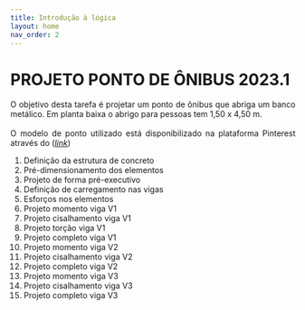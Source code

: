```yaml
---
title: Introdução à lógica
layout: home
nav_order: 2
---
```


<h1><b>PROJETO PONTO DE ÔNIBUS 2023.1</b></h1>

<p align = "justify">
  O objetivo desta tarefa é projetar um ponto de ônibus que abriga um banco metálico. Em planta baixa o abrigo para pessoas tem 1,50 x 4,50 m.
  <br><br>
  O modelo de ponto utilizado está disponibilizado na plataforma Pinterest através do (<a href="https://br.pinterest.com/pin/678073287641435121/" target="_blank"><i>link</i></a>)  
</p>

<ol>
  <li>Definição da estrutura de concreto</li>
  <li>Pré-dimensionamento dos elementos</li>
  <li>Projeto de forma pré-executivo</li>
  <li>Definição de carregamento nas vigas</li>
  <li>Esforços nos elementos</li>
  <li>Projeto momento viga V1</li>
  <li>Projeto cisalhamento viga V1</li>
  <li>Projeto torção viga V1</li>
  <li>Projeto completo viga V1</li>
  <li>Projeto momento viga V2</li>
  <li>Projeto cisalhamento viga V2</li>
  <li>Projeto completo viga V2</li>
  <li>Projeto momento viga V3</li>
  <li>Projeto cisalhamento viga V3</li>
  <li>Projeto completo viga V3</li>
</ol>
